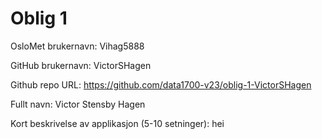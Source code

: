 Oblig 1
=======
OsloMet brukernavn: Vihag5888

GitHub brukernavn: VictorSHagen

Github repo URL: https://github.com/data1700-v23/oblig-1-VictorSHagen

Fullt navn: Victor Stensby Hagen

Kort beskrivelse av applikasjon (5-10 setninger): hei
